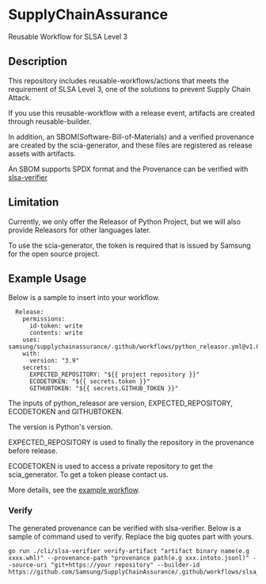 # SupplyChainAssurance
Reusable Workflow for SLSA Level 3

## Description

This repository includes reusable-workflows/actions that meets the requirement of SLSA Level 3, one of the solutions to prevent Supply Chain Attack.

If you use this reusable-workflow with a release event,
artifacts are created through reusable-builder.

In addition, an SBOM(Software-Bill-of-Materials) and a verified provenance are created by the scia-generator,
and these files are registered as release assets with artifacts.

An SBOM supports SPDX format and the Provenance can be verified with [slsa-verifier](https://github.com/slsa-framework/slsa-verifier)


## Limitation
Currently, we only offer the Releasor of Python Project, but we will also provide Releasors for other languages later.

To use the scia-generator, the token is required that is issued by Samsung for the open source project.

## Example Usage

Below is a sample to insert into your workflow.

```plugins
  Release:
    permissions:
      id-token: write
      contents: write
    uses: samsung/supplychainassurance/.github/workflows/python_releasor.yml@v1.0.0
    with:
      version: "3.9"
    secrets:
      EXPECTED_REPOSITORY: "${{ project repository }}"
      ECODETOKEN: "${{ secrets.token }}"
      GITHUBTOKEN: "${{ secrets.GITHUB_TOKEN }}"

```
The inputs of python_releasor are version, EXPECTED_REPOSITORY, ECODETOKEN and GITHUBTOKEN.

The version is Python's version.

EXPECTED_REPOSITORY is used to finally the repository in the provenance before release.

ECODETOKEN is used to access a private repository to get the scia_generator.
To get a token please contact us.

More details, see the [example workflow](.github/workflows/usage.sample).

### Verify
The generated provenance can be verified with slsa-verifier.
Below is a sample of command used to verify.
Replace the big quotes part with yours.

```plugins
go run ./cli/slsa-verifier verify-artifact "artifact binary name(e.g xxxx.whl)" --provenance-path "provenance path(e.g xxx.intoto.jsonl)" --source-uri "git+https://your repository" --builder-id https://github.com/Samsung/SupplyChainAssurance/.github/workflows/slsa_release.yml@v1.0.0
```

